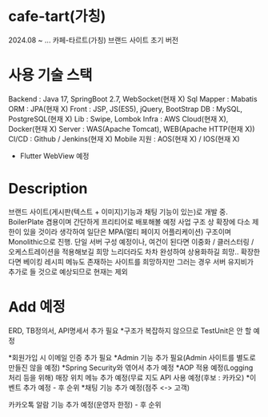 # cafe-tart(가칭) 
2024.08 ~ ...
카페-타르트(가칭) 브랜드 사이트 초기 버전

# 사용 기술 스택
Backend : Java 17, SpringBoot 2.7, WebSocket(현재 X)
Sql Mapper : Mabatis
ORM : JPA(현재 X)
Front : JSP, JS(ES5), jQuery, BootStrap
DB : MySQL, PostgreSQL(현재 X)
Lib : Swipe, Lombok
Infra : AWS Cloud(현재 X), Docker(현재 X)
Server : WAS(Apache Tomcat), WEB(Apache HTTP(현재 X))
CI/CD : Github / Jenkins(현재 X)
Mobile 지원 : AOS(현재 X) / IOS(현재 X)
 - Flutter WebView 예정

# Description
브랜드 사이트(게시판(텍스트 + 이미지)기능과 채팅 기능이 있는)로 개발 중.
BoilerPlate 겸용이며 간단하게 프리티어로 배포해볼 예정
사업 구조 상 확장에 다소 제한이 있을 것이라 생각하여 일단은 MPA(멀티 페이지 어플리케이션) 구조이며 Monolithic으로 진행.
단일 서버 구성 예정이나, 여건이 된다면 이중화 / 클러스터링 / 오케스트레이션을 적용해보길 희망
느리더라도 차차 완성하여 상용화하길 희망..
확장한다면 베이킹 레시피 메뉴도 존재하는 사이트를 희망하지만 그러는 경우 서버 유지비가 추가로 들 것으로 예상되므로 현재는 제외

# Add 예정
ERD, TB정의서, API명세서 추가 필요
*구조가 복잡하지 않으므로 TestUnit은 안 할 예정

*회원가입 시 이메일 인증 추가 필요
*Admin 기능 추가 필요(Admin 사이트를 별도로 만들진 않을 예정)
*Spring Security와 엮어서 추가 예정
*AOP 적용 예정(Logging 처리 등을 위해)
매장 위치 메뉴 추가 예정(무료 지도 API 사용 예정(후보 : 카카오)
*이벤트 추가 예정 - 후 순위
*채팅 기능 추가 예정(점주 <-> 고객)

카카오톡 알람 기능 추가 예정(운영자 한정) - 후 순위

